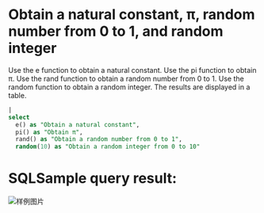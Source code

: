 # Obtain a natural constant, π, random number from 0 to 1, and random integer

Use the e function to obtain a natural constant.
Use the pi function to obtain π.
Use the rand function to obtain a random number from 0 to 1.
Use the random function to obtain a random integer.
The results are displayed in a table.

```SQL
|
select
  e() as "Obtain a natural constant",
  pi() as "Obtain π",
  rand() as "Obtain a random number from 0 to 1",
  random(10) as "Obtain a random integer from 0 to 10"
```

# SQLSample query result:

![样例图片](https://img.alicdn.com/tfs/TB1PPThcCslXu8jSZFuXXXg7FXa-676-418.png)
